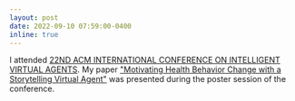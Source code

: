 ```yaml
---
layout: post
date: 2022-09-10 07:59:00-0400
inline: true
---
```


I attended [22ND ACM INTERNATIONAL CONFERENCE ON INTELLIGENT VIRTUAL AGENTS](https://ivaconference2022.ualg.pt/). My paper ["Motivating Health Behavior Change with a Storytelling Virtual Agent"](https://dl.acm.org/doi/10.1145/3514197.3549684) was presented during the poster session of the conference.